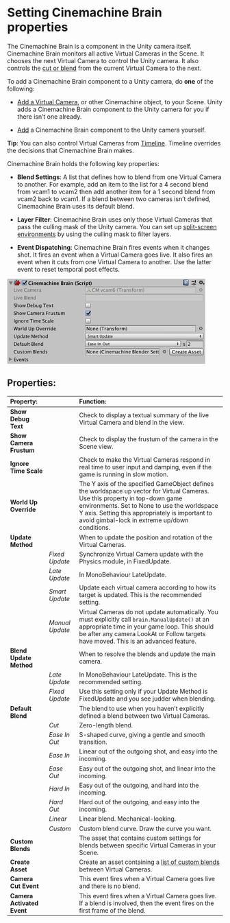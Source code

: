 # Setting Cinemachine Brain properties

The Cinemachine Brain is a component in the Unity camera itself. Cinemachine Brain monitors all active Virtual Cameras in the Scene. It chooses the next Virtual Camera to control the Unity camera. It also controls the [cut or blend](CinemachineBlending.html) from the current Virtual Camera to the next.

To add a Cinemachine Brain component to a Unity camera, do __one__ of the following:

* [Add a Virtual Camera](CinemachineSetUpVCam.html), or other Cinemachine object, to your Scene. Unity adds a Cinemachine Brain component to the Unity camera for you if there isn’t one already.

* [Add](https://docs.unity3d.com/Manual/UsingComponents.html) a Cinemachine Brain component to the Unity camera yourself.

**Tip**: You can also control Virtual Cameras from [Timeline](CinemachineTimeline.html). Timeline overrides the decisions that Cinemachine Brain makes.

Cinemachine Brain holds the following key properties:

* __Blend Settings__: A list that defines how to blend from one Virtual Camera to another.  For example, add an item to the list for a 4 second blend from vcam1 to vcam2 then add another item for a 1 second blend from vcam2 back to vcam1. If a blend between two cameras isn’t defined, Cinemachine Brain uses its default blend.

* __Layer Filter__:  Cinemachine Brain uses only those Virtual Cameras that pass the culling mask of the Unity camera.  You can set up [split-screen environments](CinemachineMultipleCameras.html) by using the culling mask to filter layers.

* __Event Dispatching__:  Cinemachine Brain fires events when it changes shot. It fires an event when a Virtual Camera goes live. It also fires an event when it cuts from one Virtual Camera to another. Use the latter event to reset temporal post effects.

![Cinemachine Brain, a component in the Unity camera](images/CinemachineBrain.png)

## Properties:

| **Property:** || **Function:** |
|:---|:---|:---|
| __Show Debug Text__ || Check to display a textual summary of the live Virtual Camera and blend in the view. |
| __Show Camera Frustum__ || Check to display the frustum of the camera in the Scene view. |
| __Ignore Time Scale__ || Check to make the Virtual Cameras respond in real time to user input and damping, even if the game is running in slow motion. |
| __World Up Override__ || The Y axis of the specified GameObject defines the worldspace up vector for Virtual Cameras. Use this property in top-down game environments. Set to None to use the worldspace Y axis. Setting this appropriately is important to avoid gimbal-lock in extreme up/down conditions. |
| __Update Method__ || When to update the position and rotation of the Virtual Cameras.  |
| | _Fixed Update_ | Synchronize Virtual Camera update with the Physics module, in FixedUpdate. |
| | _Late Update_ | In MonoBehaviour LateUpdate. |
| | _Smart Update_ | Update each virtual camera according to how its target is updated. This is the recommended setting. |
| | _Manual Update_ | Virtual Cameras do not update automatically.  You must explicitly call `brain.ManualUpdate()` at an appropriate time in your game loop.  This should be after any camera LookAt or Follow targets have moved.  This is an advanced feature. |
| __Blend Update Method__ || When to resolve the blends and update the main camera.  |
| | _Late Update_ | In MonoBehaviour LateUpdate. This is the recommended setting. |
| | _Fixed Update_ | Use this setting only if your Update Method is FixedUpdate and you see judder when blending. |
| __Default Blend__ || The blend to use when you haven’t explicitly defined a blend between two Virtual Cameras. |
| | _Cut_ | Zero-length blend. |
| | _Ease In Out_ | S-shaped curve, giving a gentle and smooth transition. |
| | _Ease In_ | Linear out of the outgoing shot, and easy into the incoming. |
| | _Ease Out_ | Easy out of the outgoing shot, and linear into the incoming. |
| | _Hard In_ | Easy out of the outgoing, and hard into the incoming. |
| | _Hard Out_ | Hard out of the outgoing, and easy into the incoming. |
| | _Linear_ | Linear blend. Mechanical-looking. |
| | _Custom_ | Custom blend curve. Draw the curve you want. |
| __Custom Blends__ || The asset that contains custom settings for blends between specific Virtual Cameras in your Scene. |
| __Create Asset__ || Create an asset containing a [list of custom blends](CinemachineBlending.html) between Virtual Cameras.  |
| __Camera Cut Event__ || This event fires when a Virtual Camera goes live and there is no blend.  |
| __Camera Activated Event__ || This event fires when a Virtual Camera goes live. If a blend is involved, then the event fires on the first frame of the blend. |

